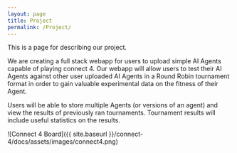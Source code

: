 ```yaml
---
layout: page
title: Project
permalink: /Project/
---
```


This is a page for describing our project.

We are creating a full stack webapp for users to upload simple AI Agents capable of playing connect 4. Our webapp will allow users to test their AI Agents against other user uploaded AI Agents in a Round Robin tournament format in order to gain valuable experimental data on the fitness of their Agent.

Users will be able to store multiple Agents (or versions of an agent) and view the results of previously ran tournaments. Tournament results will include useful statistics on the results.

![Connect 4 Board]({{ site.baseurl }}/connect-4/docs/assets/images/connect4.png)
